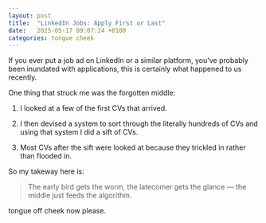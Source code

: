 ```yaml
---
layout: post
title:  "LinkedIn Jobs: Apply First or Last"
date:   2025-05-17 09:07:24 +0100
categories: tongue cheek
---
```


If you ever put a job ad on LinkedIn or a similar platform, you've probably been inundated with applications, this is certainly what happened to us recently.

One thing that struck me was the forgotten middle:  

1. I looked at a few of the first CVs that arrived.

1. I then devised a system to sort through the literally hundreds of CVs and using that system I did a sift of CVs.

1. Most CVs after the sift were looked at because they trickled in rather than flooded in.

So my takeway here is:

> The early bird gets the worm, the latecomer gets the glance — the middle just feeds the algorithm.

tongue off cheek now please.




